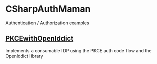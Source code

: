 # CSharpAuthMaman
Authentication / Authorization examples

## [PKCEwithOpenIddict](./PKCEwithOpenIddict/)
Implements a consumable IDP using the PKCE auth code flow and the OpenIddict library